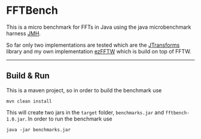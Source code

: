 # FFTBench
This is a micro benchmark for FFTs in Java using the java microbenchmark harness [JMH](http://openjdk.java.net/projects/code-tools/jmh/).

So far only two implementations are tested which are the [JTransforms](https://github.com/wendykierp/JTransforms) library and my own implementation [ezFFTW](https://github.com/hageldave/ezfftw) which is build on top of FFTW.

---
## Build & Run
This is a maven project, so in order to build the benchmark use
```
mvn clean install
```
This will create two jars in the ```target``` folder, ```benchmarks.jar``` and ```fftbench-1.0.jar```.
In order to run the benchmark use
```
java -jar benchmarks.jar
```
